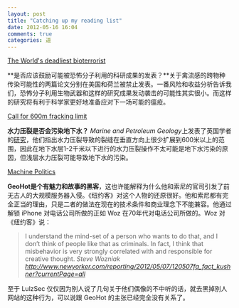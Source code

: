 ```yaml
---
layout: post
title: "Catching up my reading list"
date: 2012-05-16 16:04
comments: true
categories: 道
---
```


[The World's deadliest bioterrorist](http://www.economist.com/node/21553448?fsrc=scn/tw/te/ar/theworldsdeadliestbioterrorist)

**是否应该鼓励可能被恐怖分子利用的科研成果的发表？**关于禽流感的跨物种传染可能性的两篇论文分别在美国和荷兰被禁止发表。一番风险和收益分析告诉我们，恐怖分子利用生物武器和这样的研究成果发动袭击的可能性其实很小。而这样的研究将有利于科学家更好地准备应对下一场可能的瘟疫。

[Call for 600m fracking limit](http://www.independent.co.uk/environment/call-for-600m-fracking-limit-7677892.html)

**水力压裂是否会污染地下水？** *Marine and Petroleum
Geology*上发表了英国学者的[研究](http://dx.doi.org/10.1016/j.marpetgeo.2012.04.001)，他们指出水力压裂导致的裂缝在垂直方向上很少扩展到600米以上的范围，因此在地下水层1-2千米以下进行的水力压裂操作不太可能是地下水污染的原因，但浅层水力压裂可能导致地下水的污染。

[Machine Politics](http://www.newyorker.com/reporting/2012/05/07/120507fa_fact_kushner?currentPage=all)

**GeoHot是个有魅力和故事的黑客**，这也许能解释为什么他和索尼的官司引发了前无古人的大规模服务器入侵。《纽约客》对这个人物的还原很好。他和索尼都有完全正当的理由，只是二者的做法在现在的技术条件和商业理念下不能兼容。他通过解锁
iPhone 对电话公司所做的正如 Woz 在70年代对电话公司所做的。Woz
对《纽约客》说：

> I understand the mind-set of a person who wants to do that, and I don’t think of people like that as criminals. In fact, I think that misbehavior is very strongly correlated with and responsible for creative thought.
> <cite>Steve Wozniak http://www.newyorker.com/reporting/2012/05/07/120507fa_fact_kushner?currentPage=all</cite>

至于 LulzSec
仅仅因为别人说了几句关于他们偶像的不中听的话，就去黑掉别人网站的这种行为，可以说跟
GeoHot 的主张已经完全没有关系了。
